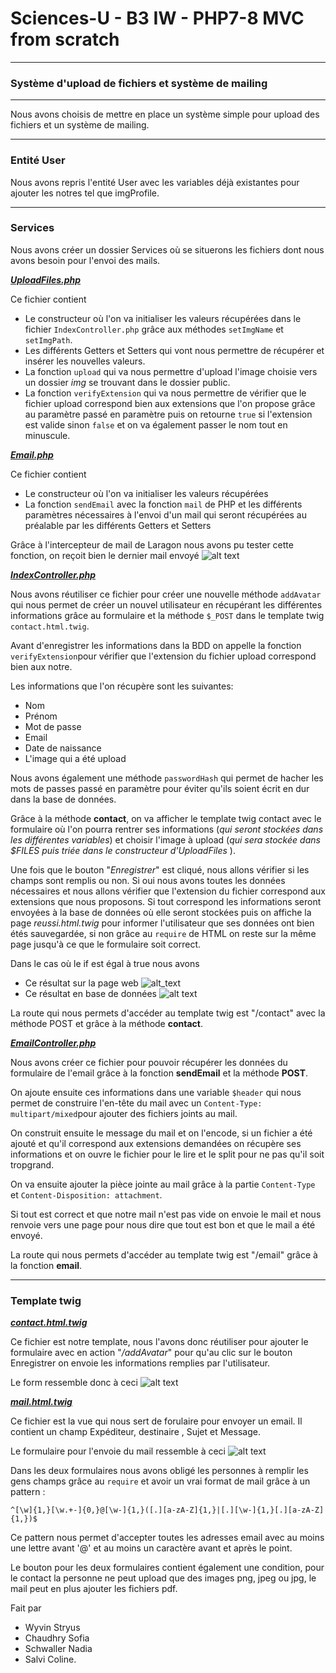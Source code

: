 # Sciences-U - B3 IW - PHP7-8 MVC from scratch
___
### Système d'upload de fichiers et système de mailing
___
Nous avons choisis de mettre en place un système simple pour upload des fichiers
et un système de mailing.
___
### Entité User
Nous avons repris l'entité User avec les variables déjà existantes pour ajouter
les notres tel que imgProfile.
___
### Services
Nous avons créer un dossier Services où se situerons les fichiers dont nous avons besoin pour l'envoi des mails.

<u>**_UploadFiles.php_**</u>

Ce fichier contient
* Le constructeur où l'on va initialiser
  les valeurs récupérées dans le fichier ``IndexController.php`` grâce aux méthodes ``setImgName`` et ``setImgPath``.
* Les différents Getters et Setters qui vont nous permettre de récupérer et insérer les nouvelles valeurs.
* La fonction ``upload`` qui va nous permettre d'upload l'image choisie vers un dossier _img_ se trouvant dans le dossier public.
* La fonction ``verifyExtension`` qui va nous permettre de vérifier que le fichier upload correspond bien aux extensions que l'on propose grâce au paramètre passé en paramètre puis on retourne ``true`` si l'extension est valide sinon ``false`` et on va également passer le nom tout en minuscule.

<u>**_Email.php_**</u>

Ce fichier contient
* Le constructeur où l'on va initialiser les valeurs récupérées
* La fonction ``sendEmail`` avec la fonction ``mail`` de PHP et les différents paramètres nécessaires à l'envoi d'un mail qui seront récupérées au préalable par les différents Getters et Setters

Grâce à l'intercepteur de mail de Laragon nous avons pu tester cette fonction, on reçoit bien le dernier mail envoyé
![alt text](image_ReadMe/mail.png)

<u>**_IndexController.php_**</u>

Nous avons réutiliser ce fichier pour créer une nouvelle méthode `addAvatar` qui nous permet de créer un nouvel utilisateur en récupérant les différentes informations grâce au formulaire et la méthode `$_POST` dans le template twig `contact.html.twig`.

Avant d'enregistrer les informations dans la BDD on appelle la fonction `verifyExtension`pour vérifier que l'extension du fichier upload correspond bien aux notre.

Les informations que l'on récupère sont les suivantes:
* Nom
* Prénom
* Mot de passe
* Email
* Date de naissance
* L'image qui a été upload

Nous avons également une méthode `passwordHash` qui permet de hacher les mots de passes passé en paramètre pour éviter qu'ils soient écrit en dur dans la base de données.

Grâce à la méthode __contact__, on va afficher le template twig contact avec le formulaire où l'on pourra rentrer ses informations (*_qui seront stockées dans les différentes variables_*) et choisir l'image à upload (*_qui sera stockée dans $_FILES puis triée dans le constructeur d'UploadFiles__* ).

Une fois que le bouton "*Enregistrer*" est cliqué, nous allons vérifier si les champs sont remplis ou non. Si oui nous avons toutes les données nécessaires et nous allons vérifier que l'extension du fichier correspond aux extensions que nous proposons. Si tout correspond les informations seront envoyées à la base de données où elle seront stockées puis on affiche la page *reussi.html.twig* pour informer l'utilisateur que ses données ont bien étés sauvegardée, si non grâce au `require` de HTML on reste sur la même page jusqu'à ce que le formulaire soit correct.

Dans le cas où le if est égal à true nous avons 
* Ce résultat sur la page web
![alt_text](image_ReadMe/reussi.PNG)
* Ce résultat en base de données 
![alt text](image_ReadMe/bdd.PNG)

La route qui nous permets d'accéder au template twig est "/contact" avec la méthode POST et grâce à la méthode __contact__.

<u>**_EmailController.php_**</u>

Nous avons créer ce fichier pour pouvoir récupérer les données du formulaire de l'email grâce à la fonction __sendEmail__ et la méthode __POST__.

On ajoute ensuite ces informations dans une variable `$header` qui nous permet de construire l'en-tête du mail avec un `Content-Type: multipart/mixed`pour ajouter des fichiers joints au mail.

On construit ensuite le message du mail et on l'encode, si un fichier a été ajouté et qu'il correspond aux extensions demandées on récupère ses informations et on ouvre le fichier pour le lire et le split pour ne pas qu'il soit tropgrand.

On va ensuite ajouter la pièce jointe au mail  grâce à la partie `Content-Type` et `Content-Disposition: attachment`.

Si tout est correct et que notre mail n'est pas vide on envoie le mail et nous renvoie vers une page pour nous dire que tout est bon et que le mail a été envoyé.

La route qui nous permets d'accéder au template twig est "/email" grâce à la fonction __email__.

___
### Template twig
<u>**_contact.html.twig_**</u>

Ce fichier est notre template, nous l'avons donc réutiliser pour ajouter le formulaire avec en action "_/addAvatar_" pour qu'au clic sur le bouton Enregistrer on envoie les informations remplies par l'utilisateur.

Le form ressemble donc à ceci
![alt text](image_ReadMe/form.PNG)

<u>**_mail.html.twig_**</u>

Ce fichier est la vue qui nous sert de forulaire pour envoyer un email. Il contient un champ Expéditeur, destinaire , Sujet et Message.

Le formulaire pour l'envoie du mail ressemble à ceci
![alt text](image_ReadMe/mail_web.PNG)

Dans les deux formulaires nous avons obligé les personnes à remplir les gens champs grâce au `require` et avoir un vrai format de mail grâce à un pattern :

`^[\w]{1,}[\w.+-]{0,}@[\w-]{1,}([.][a-zA-Z]{1,}|[.][\w-]{1,}[.][a-zA-Z]{1,})$`

Ce pattern nous permet d'accepter toutes les adresses email avec au moins une lettre avant '@' et au moins un caractère avant et après le point.

Le bouton pour les deux formulaires contient également une condition, pour le contact la personne ne peut upload que des images png, jpeg ou jpg, le mail peut en plus ajouter les fichiers pdf.

Fait par 
* Wyvin Stryus
* Chaudhry Sofia
* Schwaller Nadia
* Salvi Coline.
